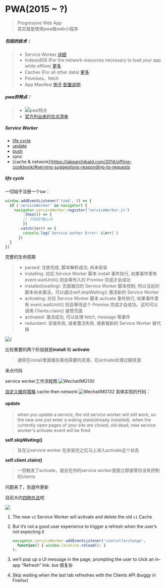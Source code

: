 # PWA(2015 ~ ?)

>Progressive Web App  
>其实就是使用pwa做web小程序  

##### 包括的技术：

> + Service Worker     [详细](https://developers.google.com/web/fundamentals/primers/service-workers)
> + IndexedDB  (For the network resources necessary to load your app while offline) [更多](https://developers.google.cn/web/fundamentals/instant-and-offline/web-storage/indexeddb-best-practices)
> + Caches (For all other data) [更多](https://developers.google.cn/web/fundamentals/instant-and-offline/web-storage/cache-api)
> + Promises、fetch
> + App Manifest   [例子](https://weatherpwa.baidu.com/manifest.json)   [配置说明](https://developers.google.com/web/fundamentals/web-app-manifest)
> 

##### pwa的特点：
> + ![pwa特点](https://user-gold-cdn.xitu.io/2018/1/27/16137ef7efe9be7f?imageslim)
> + [官方列出来的优点清单](https://developers.google.com/web/progressive-web-apps/checklist#exemplary)

##### Service Worker

+ [life cycle](https://developers.google.cn/web/fundamentals/primers/service-workers/lifecycle)
+ [update](https://redfin.engineering/how-to-fix-the-refresh-button-when-using-service-workers-a8e27af6df68)
+ [push](https://developers.google.com/web/fundamentals/codelabs/push-notifications/) 
+ sync
+ [cache & network](https://jakearchibald.com/2014/offline-cookbook/#serving-suggestions-responding-to-requests

##### life cycle

一切始于注册一个sw：

```javascript
window.addEventListener('load', () => {
  if ('serviceWorker' in navigator) {
    navigator.serviceWorker.register('serviceWorker.js')
    	.then(() => {
      	// 开始处理push
    	})
      .catch((err) => {
        console.log(`Service worker Error: ${err}`)
      })
  }
})
```
完整的生命周期  
> + parsed: 注册完成, 脚本解析成功, 尚未安装
> + installing: 对应 Service Worker 脚本 install 事件执行, 如果事件里有 event.waitUntil() 则会等传入的 Promise 完成才会成功
> + installed(waiting): 页面被旧的 Service Worker 脚本控制, 所以当前的脚本尚未激活。可以通过self.skipWaiting() 激活新的 Service Worker
> + activating: 对应 Service Worker 脚本 activate 事件执行, 如果事件里有 event.waitUntil() 则会等待这个 Promise 完成才会成功。这时可以调用 Clients.claim() 接管页面
> + activated: 激活成功, 可以处理 fetch, message 等事件
> + redundant: 安装失败, 或者激活失败, 或者被新的 Service Worker 替代掉

![/](https://mdn.mozillademos.org/files/12636/sw-lifecycle.png)

 比较重要的两个阶段就是**install** 和 **activate**
> 通常在install里面缓存离线需要的资源，在activate处理过期资源  

来点代码

service worker工作流程图
![WechatIMG130](/Users/meiqian/Desktop/WechatIMG130.png)



[自定义缓存策略](https://jakearchibald.com/2014/offline-cookbook/#serving-suggestions-responding-to-requests)
cache then network
![WechatIMG132](/Users/meiqian/Desktop/WechatIMG132.png)
具体实现的代码：



#### update
> when you update a service, the old service worker will still work, so the new one just enter a
> wating state(already installed).  when the currently open pages of your site are closed, old
> dead, new service worker's activate event will be fired



**self.skipWaiting()**

> 旨在让service worker 在安装完之后马上进入activate这个状态

**self.client.claim()**  

> 一但触发了activate，就会在你的service worker里面立即接管你没有控制的clients



问题来了，到底咋更新

目前大约[四种办法](https://redfin.engineering/how-to-fix-the-refresh-button-when-using-service-workers-a8e27af6df68)吧

![](https://miro.medium.com/max/500/1*uAy0F9B1hzWbzlNhuvCLVA.png)

1. The new `v2` Service Worker will activate and delete the old `v1` Cache

2. But it’s not a good user experience to trigger a refresh when the user’s not expecting it

   ```javascript
   navigator.serviceWorker.addEventListener('controllerchange',
     function() { window.location.reload(); }
   );
   ```

   

3. we’ll pop up a UI message in the page, prompting the user to click an in-app “Refresh” link. but 很复杂

4. Skip waiting when the last tab refreshes with the Clients API (buggy in Firefox)

